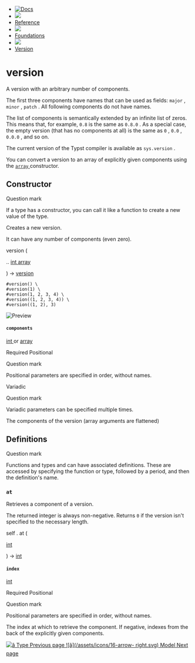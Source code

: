   * [ ![Docs](/assets/icons/16-docs-dark.svg) ](/docs)
  * ![](/assets/icons/16-arrow-right.svg)
  * [ Reference ](/docs/reference/)
  * ![](/assets/icons/16-arrow-right.svg)
  * [ Foundations ](/docs/reference/foundations/)
  * ![](/assets/icons/16-arrow-right.svg)
  * [ Version ](/docs/reference/foundations/version/)

#  version

A version with an arbitrary number of components.

The first three components have names that can be used as fields: ` major ` ,
` minor ` , ` patch ` . All following components do not have names.

The list of components is semantically extended by an infinite list of zeros.
This means that, for example, ` 0.8 ` is the same as ` 0.8.0 ` . As a special
case, the empty version (that has no components at all) is the same as ` 0 ` ,
` 0.0 ` , ` 0.0.0 ` , and so on.

The current version of the Typst compiler is available as ` sys.version ` .

You can convert a version to an array of explicitly given components using the
[ ` array ` ](/docs/reference/foundations/array/ "`array`") constructor.

##  Constructor

Question mark

If a type has a constructor, you can call it like a function to create a new
value of the type.

Creates a new version.

It can have any number of components (even zero).

version  (

..  [ int ](/docs/reference/foundations/int/) [ array
](/docs/reference/foundations/array/)

)  -> [ version ](/docs/reference/foundations/version/)

    
    
    #version() \
    #version(1) \
    #version(1, 2, 3, 4) \
    #version((1, 2, 3, 4)) \
    #version((1, 2), 3)
    

![Preview](/assets/docs/Fx1_6ds8kbJ35Werk0qIqQAAAAAAAAAA.png)

####  ` components `

[ int ](/docs/reference/foundations/int/) or  [ array
](/docs/reference/foundations/array/)

Required  Positional

Question mark

Positional parameters are specified in order, without names.

Variadic

Question mark

Variadic parameters can be specified multiple times.

The components of the version (array arguments are flattened)

##  Definitions

Question mark

Functions and types and can have associated definitions. These are accessed by
specifying the function or type, followed by a period, and then the
definition's name.

###  ` at `

Retrieves a component of a version.

The returned integer is always non-negative. Returns ` 0 ` if the version
isn't specified to the necessary length.

self  .  at  (

[ int ](/docs/reference/foundations/int/)

)  -> [ int ](/docs/reference/foundations/int/)

####  ` index `

[ int ](/docs/reference/foundations/int/)

Required  Positional

Question mark

Positional parameters are specified in order, without names.

The index at which to retrieve the component. If negative, indexes from the
back of the explicitly given components.

[ ![â](/assets/icons/16-arrow-right.svg) Type  Previous page
](/docs/reference/foundations/type/) [ ![â](/assets/icons/16-arrow-
right.svg) Model  Next page  ](/docs/reference/model/)

